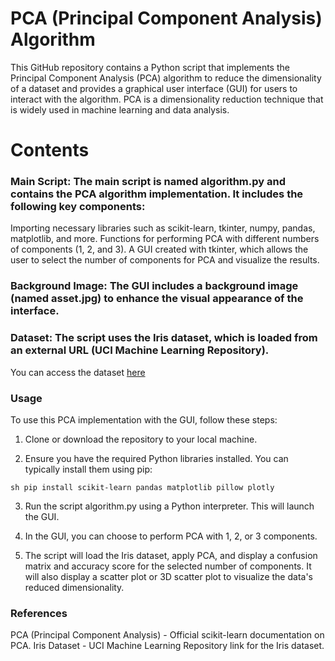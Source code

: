 # PCA (Principal Component Analysis) Algorithm 
This GitHub repository contains a Python script that implements the Principal Component Analysis (PCA) algorithm to reduce the dimensionality of a dataset and provides a graphical user interface (GUI) for users to interact with the algorithm. PCA is a dimensionality reduction technique that is widely used in machine learning and data analysis.

# Contents
### Main Script: The main script is named algorithm.py and contains the PCA algorithm implementation. It includes the following key components:
Importing necessary libraries such as scikit-learn, tkinter, numpy, pandas, matplotlib, and more.
Functions for performing PCA with different numbers of components (1, 2, and 3).
A GUI created with tkinter, which allows the user to select the number of components for PCA and visualize the results.

### Background Image: The GUI includes a background image (named asset.jpg) to enhance the visual appearance of the interface.

### Dataset: The script uses the Iris dataset, which is loaded from an external URL (UCI Machine Learning Repository).
You can access the dataset [here](https://archive.ics.uci.edu/ml/machine-learning-databases/iris/iris.data)

### Usage
To use this PCA implementation with the GUI, follow these steps:
1. Clone or download the repository to your local machine.

2. Ensure you have the required Python libraries installed. You can typically install them using pip:

  ```sh pip install scikit-learn pandas matplotlib pillow plotly```

3. Run the script algorithm.py using a Python interpreter. This will launch the GUI.

3. In the GUI, you can choose to perform PCA with 1, 2, or 3 components.

4. The script will load the Iris dataset, apply PCA, and display a confusion matrix and accuracy score for the selected number of components. It will also display a scatter plot or 3D scatter plot to visualize the data's reduced dimensionality.


### References
PCA (Principal Component Analysis) - Official scikit-learn documentation on PCA.
Iris Dataset - UCI Machine Learning Repository link for the Iris dataset.
